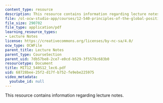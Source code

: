 ```yaml
---
content_type: resource
description: This resource contains information regarding lecture notes.
file: /ol-ocw-studio-app/courses/12-540-principles-of-the-global-positioning-system-spring-2012/68728bee25f2d17fb752fe9ebe225975_MIT12_540S12_lec6.pdf
file_size: 290702
file_type: application/pdf
learning_resource_types:
- Lecture Notes
license: https://creativecommons.org/licenses/by-nc-sa/4.0/
ocw_type: OCWFile
parent_title: Lecture Notes
parent_type: CourseSection
parent_uid: 7db57be8-2ce7-e0cd-b529-3f5578c683b0
resourcetype: Document
title: MIT12_540S12_lec6.pdf
uid: 68728bee-25f2-d17f-b752-fe9ebe225975
video_metadata:
  youtube_id: null
---
```

This resource contains information regarding lecture notes.